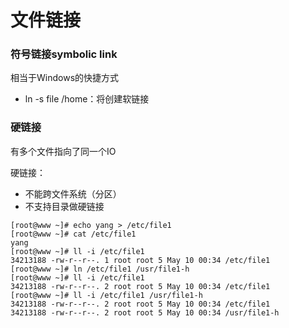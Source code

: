 # 文件链接

### 符号链接symbolic link

相当于Windows的快捷方式

- ln -s file /home：将创建软链接

### 硬链接

有多个文件指向了同一个IO

硬链接：

- 不能跨文件系统（分区）
- 不支持目录做硬链接

```
[root@www ~]# echo yang > /etc/file1
[root@www ~]# cat /etc/file1 
yang
[root@www ~]# ll -i /etc/file1
34213188 -rw-r--r--. 1 root root 5 May 10 00:34 /etc/file1
[root@www ~]# ln /etc/file1 /usr/file1-h
[root@www ~]# ll -i /etc/file1
34213188 -rw-r--r--. 2 root root 5 May 10 00:34 /etc/file1
[root@www ~]# ll -i /etc/file1 /usr/file1-h 
34213188 -rw-r--r--. 2 root root 5 May 10 00:34 /etc/file1
34213188 -rw-r--r--. 2 root root 5 May 10 00:34 /usr/file1-h
```

